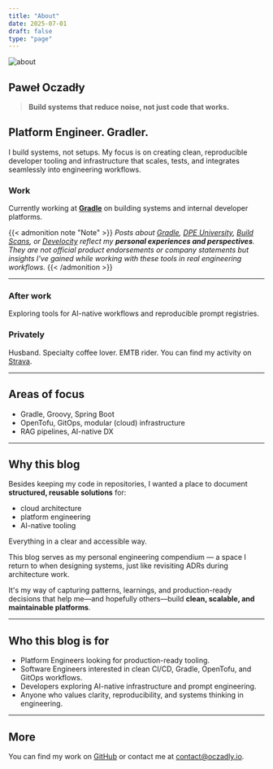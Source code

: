 ```yaml
---
title: "About"
date: 2025-07-01
draft: false
type: "page"
---
```


![about](/featured-image.jpeg)

## Paweł Oczadły

> **Build systems that reduce noise, not just code that works.**

## Platform Engineer. Gradler.

I build systems, not setups. My focus is on creating clean, reproducible developer tooling and infrastructure that scales, tests, and integrates seamlessly into engineering workflows.

### Work

Currently working at **[Gradle](https://gradle.org/)** on building systems and internal developer platforms.

{{< admonition note "Note" >}}
*Posts about [Gradle](https://gradle.org/), [DPE University](https://dpeuniversity.gradle.com/app), [Build Scans](https://docs.gradle.org/8.14.3/userguide/build_scans.html), or [Develocity](https://gradle.com/develocity/) reflect my **personal experiences and perspectives**. They are not official product endorsements or company statements but insights I've gained while working with these tools in real engineering workflows.*
{{< /admonition >}}

---

### After work

Exploring tools for AI-native workflows and reproducible prompt registries.

### Privately

Husband. Specialty coffee lover. EMTB rider. You can find my activity on [Strava](https://www.strava.com/athletes/67135909).

---

## Areas of focus

* Gradle, Groovy, Spring Boot
* OpenTofu, GitOps, modular (cloud) infrastructure
* RAG pipelines, AI-native DX

---

## Why this blog

Besides keeping my code in repositories, I wanted a place to document **structured, reusable solutions** for:

* cloud architecture
* platform engineering
* AI-native tooling

Everything in a clear and accessible way.

This blog serves as my personal engineering compendium — a space I return to when designing systems, just like revisiting ADRs during architecture work.

It's my way of capturing patterns, learnings, and production-ready decisions that help me—and hopefully others—build **clean, scalable, and maintainable platforms**.

---

## Who this blog is for

* Platform Engineers looking for production-ready tooling.
* Software Engineers interested in clean CI/CD, Gradle, OpenTofu, and GitOps workflows.
* Developers exploring AI-native infrastructure and prompt engineering.
* Anyone who values clarity, reproducibility, and systems thinking in engineering.

---

## More

You can find my work on [GitHub](https://github.com/paweloczadly) or contact me at [contact@oczadly.io](mailto:contact@oczadly.io).
